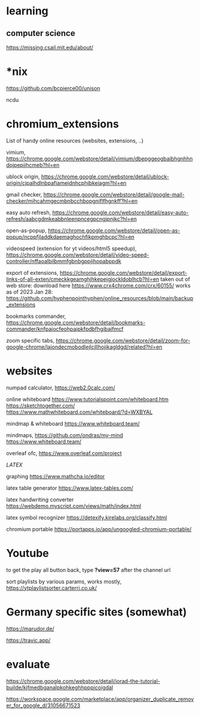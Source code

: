 # learning
## computer science
https://missing.csail.mit.edu/about/

# *nix

https://github.com/bcpierce00/unison

ncdu

# chromium_extensions
List of handy online resources (websites, extensions, ..)


vimium, https://chrome.google.com/webstore/detail/vimium/dbepggeogbaibhgnhhndojpepiihcmeb?hl=en

ublock origin, https://chrome.google.com/webstore/detail/ublock-origin/cjpalhdlnbpafiamejdnhcphjbkeiagm?hl=en

gmail checker, https://chrome.google.com/webstore/detail/google-mail-checker/mihcahmgecmbnbcchbopgniflfhgnkff?hl=en

easy auto refresh, https://chrome.google.com/webstore/detail/easy-auto-refresh/aabcgdmkeabbnleenpncegpcngjpnjkc?hl=en

open-as-popup, https://chrome.google.com/webstore/detail/open-as-popup/ncppfjladdkdaemaghochfikpmghbcpc?hl=en

videospeed (extension for yt videos/html5 speedup), https://chrome.google.com/webstore/detail/video-speed-controller/nffaoalbilbmmfgbnbgppjihopabppdk

export of extensions, https://chrome.google.com/webstore/detail/export-links-of-all-exten/cmeckkgeamghjhkepejgjockldoblhcb?hl=en
taken out of web store: download here https://www.crx4chrome.com/crx/60155/
works as of 2023 Jan 28: https://github.com/hyphenpointhyphen/online_resources/blob/main/backup_extensions

bookmarks commander, https://chrome.google.com/webstore/detail/bookmarks-commander/knfpajocfeohpaipkfpdbfhgibajfmcf

zoom specific tabs, https://chrome.google.com/webstore/detail/zoom-for-google-chrome/lajondecmobodlejlcjllhojikagldgd/related?hl=en


# websites
numpad calculator, 
https://web2.0calc.com/

online whiteboard
https://www.tutorialspoint.com/whiteboard.htm
https://sketchtogether.com/
https://www.mathwhiteboard.com/whiteboard/?d=WXBYAL

mindmap & whiteboard
https://www.whiteboard.team/

mindmaps, 
https://github.com/ondras/my-mind
https://www.whiteboard.team/

overleaf ofc, 
https://www.overleaf.com/project

*LATEX*

graphing
https://www.mathcha.io/editor

latex table generator
https://www.latex-tables.com/

latex handwriting converter 
https://webdemo.myscript.com/views/math/index.html

latex symbol recognizer 
https://detexify.kirelabs.org/classify.html

chromium portable 
https://portapps.io/app/ungoogled-chromium-portable/

# Youtube

to get the play all button back, type **?view=57** after the channel url

sort playlists by various params, works mostly, 
https://ytplaylistsorter.carterrj.co.uk/


# Germany specific sites (somewhat)

https://marudor.de/

https://travic.app/

# evaluate 
https://chrome.google.com/webstore/detail/iorad-the-tutorial-builde/kjfmedbganalpkohkeghhpppicoigdal

https://workspace.google.com/marketplace/app/organizer_duplicate_remover_for_google_d/31056671523


